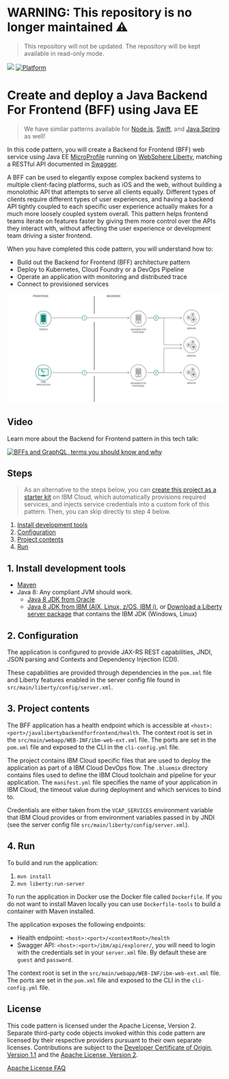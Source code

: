 # WARNING: This repository is no longer maintained :warning:

> This repository will not be updated. The repository will be kept available in read-only mode.

[![](https://img.shields.io/badge/IBM%20Cloud-powered-blue.svg)](https://cloud.ibm.com)
[![Platform](https://img.shields.io/badge/platform-java-lightgrey.svg?style=flat)](https://www.ibm.com/developerworks/learn/java/)

# Create and deploy a Java Backend For Frontend (BFF) using Java EE

> We have similar patterns available for [Node.js](https://github.com/IBM/nodejs-backend-for-frontend), [Swift](https://github.com/IBM/swift-backend-for-frontend), and [Java Spring](https://github.com/IBM/spring-backend-for-frontend) as well!

In this code pattern, you will create a Backend for Frontend (BFF) web service using Java EE [MicroProfile](https://microprofile.io/) running on [WebSphere Liberty](https://developer.ibm.com/wasdev/), matching a RESTful API documented in [Swagger](https://swagger.io/).

A BFF can be used to elegantly expose complex backend systems to multiple client-facing platforms, such as iOS and the web, without building a monolothic API that attempts to serve all clients equally. Different types of clients require different types of user experiences, and having a backend API tightly coupled to each specific user experience actually makes for a much more loosely coupled system overall. This pattern helps frontend teams iterate on features faster by giving them more control over the APIs they interact with, without affecting the user experience or development team driving a sister frontend.

When you have completed this code pattern, you will understand how to:

* Build out the Backend for Frontend (BFF) architecture pattern
* Deploy to Kubernetes, Cloud Foundry or a DevOps Pipeline
* Operate an application with monitoring and distributed trace
* Connect to provisioned services

![](doc/source/images/architecture.png)

## Video

Learn more about the Backend for Frontend pattern in this tech talk:

[![BFFs and GraphQL, terms you should know and why](https://img.youtube.com/vi/B5OdK21ZevI/maxresdefault.jpg)](https://www.youtube.com/watch?v=B5OdK21ZevI)

## Steps

> As an alternative to the steps below, you can [create this project as a starter kit](https://cloud.ibm.com/developer/appservice/create-app?starterKit=704af9af-c07b-33ab-881c-e89ec39b0aae) on IBM Cloud, which automatically provisions required services, and injects service credentials into a custom fork of this pattern. Then, you can skip directly to step 4 below.

1. [Install development tools](#1-install-development-tools)
1. [Configuration](#2-configuration)
1. [Project contents](#3-project-contents)
1. [Run](#4-run)

## 1. Install development tools

* [Maven](https://maven.apache.org/install.html)
* Java 8: Any compliant JVM should work.
  * [Java 8 JDK from Oracle](https://www.oracle.com/technetwork/java/javase/downloads/index.html)
  * [Java 8 JDK from IBM (AIX, Linux, z/OS, IBM i)](https://www.ibm.com/developerworks/java/jdk/),
    or [Download a Liberty server package](https://developer.ibm.com/wasdev/downloads/download-latest-stable-websphere-liberty-runtime/)
    that contains the IBM JDK (Windows, Linux)

## 2. Configuration

The application is configured to provide JAX-RS REST capabilities, JNDI, JSON parsing and Contexts and Dependency Injection (CDI).

These capabilities are provided through dependencies in the `pom.xml` file and Liberty features enabled in the server config file found in `src/main/liberty/config/server.xml`.

## 3. Project contents

The BFF application has a health endpoint which is accessible at `<host>:<port>/javalibertybackendforfrontend/health`. The context root is set in the `src/main/webapp/WEB-INF/ibm-web-ext.xml` file. The ports are set in the `pom.xml` file and exposed to the CLI in the `cli-config.yml` file.

The project contains IBM Cloud specific files that are used to deploy the application as part of a IBM Cloud DevOps flow. The `.bluemix` directory contains files used to define the IBM Cloud toolchain and pipeline for your application. The `manifest.yml` file specifies the name of your application in IBM Cloud, the timeout value during deployment and which services to bind to.

Credentials are either taken from the `VCAP_SERVICES` environment variable that IBM Cloud provides or from environment variables passed in by JNDI (see the server config file `src/main/liberty/config/server.xml`).

## 4. Run

To build and run the application:

1. `mvn install`
1. `mvn liberty:run-server`

To run the application in Docker use the Docker file called `Dockerfile`. If you do not want to install Maven locally you can use `Dockerfile-tools` to build a container with Maven installed.

The application exposes the following endpoints:

* Health endpoint: `<host>:<port>/<contextRoot>/health`
* Swagger API: `<host>:<port>/ibm/api/explorer/`, you will need to login with the credentials set in your `server.xml` file. By default these are `guest` and `password`.

The context root is set in the `src/main/webapp/WEB-INF/ibm-web-ext.xml` file. The ports are set in the `pom.xml` file and exposed to the CLI in the `cli-config.yml` file.

## License

This code pattern is licensed under the Apache License, Version 2. Separate third-party code objects invoked within this code pattern are licensed by their respective providers pursuant to their own separate licenses. Contributions are subject to the [Developer Certificate of Origin, Version 1.1](https://developercertificate.org/) and the [Apache License, Version 2](https://www.apache.org/licenses/LICENSE-2.0.txt).

[Apache License FAQ](https://www.apache.org/foundation/license-faq.html#WhatDoesItMEAN)
